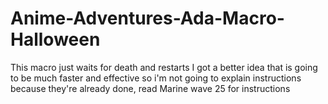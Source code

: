 # Anime-Adventures-Ada-Macro-Halloween
This macro just waits for death and restarts
I got a better idea that is going to be much faster and effective so i'm not going to explain instructions because they're already done, read Marine wave 25 for instructions
